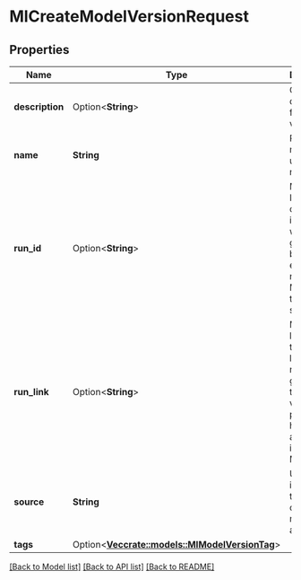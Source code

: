 # MlCreateModelVersionRequest

## Properties

Name | Type | Description | Notes
------------ | ------------- | ------------- | -------------
**description** | Option<**String**> | Optional description for model version. | [optional]
**name** | **String** | Register model under this name | 
**run_id** | Option<**String**> | MLflow run ID for correlation, if `source` was generated by an experiment run in MLflow tracking server | [optional]
**run_link** | Option<**String**> | MLflow run link - this is the exact link of the run that generated this model version, potentially hosted at another instance of MLflow. | [optional]
**source** | **String** | URI indicating the location of the model artifacts. | 
**tags** | Option<[**Vec<crate::models::MlModelVersionTag>**](MlModelVersionTag.md)> |  | [optional]

[[Back to Model list]](../README.md#documentation-for-models) [[Back to API list]](../README.md#documentation-for-api-endpoints) [[Back to README]](../README.md)


